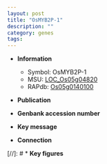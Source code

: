 ```yaml
---
layout: post
title: "OsMYB2P-1"
description: ""
category: genes
tags: 
---
```


* **Information**  
    + Symbol: OsMYB2P-1  
    + MSU: [LOC_Os05g04820](http://rice.uga.edu/cgi-bin/ORF_infopage.cgi?orf=LOC_Os05g04820)  
    + RAPdb: [Os05g0140100](http://rapdb.dna.affrc.go.jp/viewer/gbrowse_details/irgsp1?name=Os05g0140100)  

* **Publication**  

* **Genbank accession number**  

* **Key message**  

* **Connection**  

[//]: # * **Key figures**  


